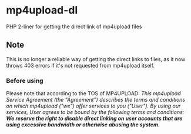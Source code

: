 # mp4upload-dl

PHP 2-liner for getting the direct link of mp4upload files

## Note

This is no longer a reliable way of getting the direct links to files, as it now throws 403 errors if it's not requested from mp4upload itself.

### Before using
Please note that according to the TOS of MP4UPLOAD:
_This mp4upload Service Agreement (the "Agreement") describes the terms and conditions on which mp4upload ("we") offer services to you ("User"). By using our services, User agrees to be bound by the following terms and conditions:
**We reserve the right to disable direct linking on user accounts that are using excessive bandwidth or otherwise abusing the system.**_
